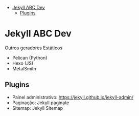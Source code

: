<!-- TOC -->

- [Jekyll ABC Dev](#jekyll-abc-dev)
  - [Plugins](#plugins)

<!-- /TOC -->

# Jekyll ABC Dev

Outros geradores Estáticos

- Pelican (Python)
- Hexo (JS)
- MetalSmith

## Plugins

- Painel administrativo: https://jekyll.github.io/jekyll-admin/
- Paginação: Jekyll paginate
- Sitemap: Jekyll Sitemap